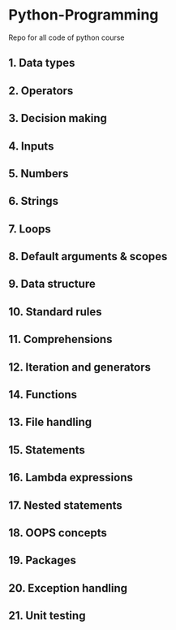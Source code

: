 # Python-Programming
Repo for all code of python course

## 1. Data types	
## 2. Operators
## 3. Decision making	
## 4. Inputs	
## 5. Numbers	
## 6. Strings	
## 7. Loops	
## 8. Default arguments & scopes	
## 9. Data structure
## 10. Standard rules	
## 11. Comprehensions	
## 12. Iteration and generators	
## 14. Functions	
## 13. File handling	
## 15. Statements	
## 16. Lambda expressions	
## 17. Nested statements	
## 18. OOPS concepts	
## 19. Packages	
## 20. Exception handling	
## 21. Unit testing	
